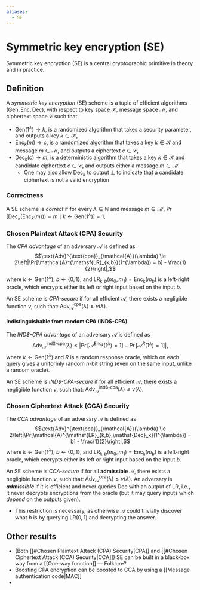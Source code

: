 ```yaml
---
aliases:
  - SE
---
```

# Symmetric key encryption (SE)
Symmetric key encryption (SE) is a central cryptographic primitive in theory and in practice.

## Definition
A *symmetric key encryption* (SE) scheme is a tuple of efficient algorithms $(\mathsf{Gen}, \mathsf{Enc}, \mathsf{Dec})$, with respect to key space $\mathcal{K}$, message space $\mathcal{M}$, and ciphertext space $\mathcal{C}$ such that
- $\mathsf{Gen}(1^{\lambda}) \to k$, is a randomized algorithm that takes a security parameter, and outputs a key $k \in \mathcal{K}$,
- $\mathsf{Enc}_k(m) \to c$, is a randomized algorithm that takes a key $k\in \mathcal{K}$ and message $m\in \mathcal{M}$, and outputs a ciphertext $c \in \mathcal{C}$,
- $\mathsf{Dec}_k(c) \to m$, is a deterministic algorithm that takes a key $k \in \mathcal{K}$ and candidate ciphertext $c \in \mathcal{C}$, and outputs either a message $m\in \mathcal{M}$
	- One may also allow $\mathsf{Dec}_k$ to output $\bot$ to indicate that a candidate ciphertext is not a valid encryption
### Correctness
A SE scheme is *correct* if for every $\lambda \in \mathbb{N}$ and message $m\in \mathcal{M}$, $\Pr[\mathsf{Dec}_k(\mathsf{Enc}_k(m))) = m \mid k \gets \mathsf{Gen}(1^{\lambda})] = 1$.
### Chosen Plaintext Attack (CPA) Security
The *CPA advantage* of an adversary $\mathcal{A}$ is defined as $$\text{Adv}^{\text{cpa}}_{\mathcal{A}}(\lambda) \le 2\left|\Pr[\mathcal{A}^{\mathsf{LR}_{k,b}}(1^{\lambda}) = b] - \frac{1}{2}\right|,$$ where $k \gets \mathsf{Gen}(1^{\lambda})$, $b\gets \{0,1\}$, and $\mathsf{LR}_{k,b}(m_0,m_1) = \mathsf{Enc}_k(m_b)$ is a left-right oracle, which encrypts either its left or right input based on the input $b$.

An SE scheme is *CPA-secure* if for all efficient $\mathcal{A}$, there exists a negligible function $\nu$, such that: $\text{Adv}^{\text{cpa}}_{\mathcal{A}}(\lambda)\le \nu(\lambda)$.

#### Indistinguishable from random CPA (IND\$-CPA)
The *IND\$-CPA advantage* of an adversary $\mathcal{A}$ is defined as $$\text{Adv}^{\text{ind\$-cpa}}_{\mathcal{A}}(\lambda) \le \left|\Pr[\mathcal{A}^{\mathsf{Enc}_k}(1^{\lambda}) = 1] - \Pr[\mathcal{A}^{R}(1^{\lambda}) = 1]\right|,$$where $k \gets \mathsf{Gen}(1^{\lambda})$ and $R$ is a random response oracle, which on each query gives a uniformly random $n$-bit string (even on the same input, unlike a random oracle).

An SE scheme is *IND\$-CPA-secure* if for all efficient $\mathcal{A}$, there exists a negligible function $\nu$, such that: $\text{Adv}^{\text{ind\$-cpa}}_{\mathcal{A}}(\lambda)\le \nu(\lambda)$.

### Chosen Ciphertext Attack (CCA) Security
The *CCA advantage* of an adversary $\mathcal{A}$ is defined as $$\text{Adv}^{\text{cca}}_{\mathcal{A}}(\lambda) \le 2\left|\Pr[\mathcal{A}^{\mathsf{LR}_{k,b},\mathsf{Dec}_k}(1^{\lambda}) = b] - \frac{1}{2}\right|,$$ where $k \gets \mathsf{Gen}(1^{\lambda})$, $b\gets \{0,1\}$, and $\mathsf{LR}_{k,b}(m_0,m_1) = \mathsf{Enc}_k(m_b)$ is a left-right oracle, which encrypts either its left or right input based on the input $b$.

An SE scheme is *CCA-secure* if for all **admissible** $\mathcal{A}$, there exists a negligible function $\nu$, such that: $\text{Adv}^{\text{cca}}_{\mathcal{A}}(\lambda)\le \nu(\lambda)$. An adversary is ***admissible*** if it is efficient and never queries $\mathsf{Dec}$ with an output of $\mathsf{LR}$, i.e., it never decrypts encryptions from the oracle (but it may query inputs which *depend* on the outputs given).
- This restriction is necessary, as otherwise $\mathcal{A}$ could trivially discover what $b$ is by querying $\mathsf{LR}(0,1)$ and decrypting the answer.

## Other results
- (Both [[#Chosen Plaintext Attack (CPA) Security|CPA]] and [[#Chosen Ciphertext Attack (CCA) Security|CCA]]) SE can be built in a black-box way from a [[One-way function]] — Folklore?
- Boosting CPA encryption can be boosted to CCA by using a [[Message authentication code|MAC]]
- 